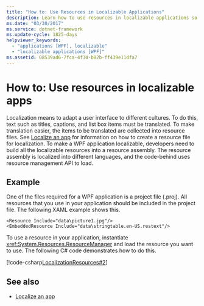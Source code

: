 ```yaml
---
title: "How to: Use Resources in Localizable Applications"
description: Learn how to use resources in localizable applications so that your application and user interface adapt to different cultures.
ms.date: "03/30/2017"
ms.service: dotnet-framework
ms.update-cycle: 1825-days
helpviewer_keywords:
  - "applications [WPF], localizable"
  - "localizable applications [WPF]"
ms.assetid: 08539ad6-7fca-4f34-b82b-ff439e11dfa7
---
```

# How to: Use resources in localizable apps

Localization means to adapt a user interface to different cultures. To do this, text such as titles, captions, and list box items must be translated. To make translation easier, the items to be translated are collected into resource files. See [Localize an app](how-to-localize-an-application.md) for information on how to create a resource file for localization. To make a WPF application localizable, developers need to build all the localizable resources into a resource assembly. The resource assembly is localized into different languages, and the code-behind uses resource management API to load.

## Example

One of the files required for a WPF application is a project file (.proj). All resources that you use in your application should be included in the project file. The following XAML example shows this.

```xaml
<Resource Include="data\picture1.jpg"/>
<EmbeddedResource Include="data\stringtable.en-US.restext"/>
```

To use a resource in your application, instantiate <xref:System.Resources.ResourceManager> and load the resource you want to use. The following C# code demonstrates how to do this.

[!code-csharp[LocalizationResources#2](~/samples/snippets/csharp/VS_Snippets_Wpf/LocalizationResources/CSharp/page1.xaml.cs#2)]

## See also

- [Localize an app](how-to-localize-an-application.md)
